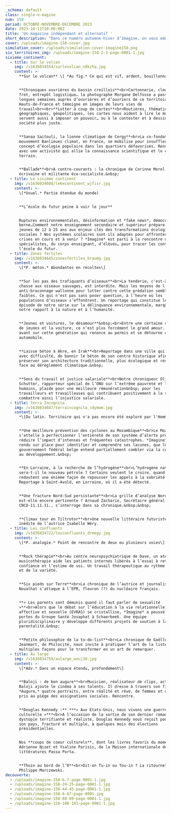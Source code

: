 ```yaml
---
_schema: default
class: single-e-magine
num: 158
period: OCTOBRE-NOVEMBRE-DECEMBRE 2023
date: 2023-10-11T10:00:00Z
title: 'Un magazine indépendant et alternatif '
short_description: "Dans ce numéro automne-hiver d’Imagine, on vous emmène dans l’école du futur, sur les traces des trafiquants d’oiseaux, en Lorraine où l’on cherche de l’hydrogène naturel dans d’anciennes mines de charbon, au Mozambique frappé par les cyclones\_à répétition, au centre neuro-psychiatrique de Dave (Namur) qui développe un projet de musicothérapie, au Groupe Santé Josaphat pour parler vie affective et sexuelle, à la rencontre de l’écrivain Douglas Kennedy, du cinéaste Baloji et de l’activiste française Sanaa Saitouli (Banlieues climat)…  "
cover: /uploads/imagine-158-cover.jpg
simulation_cover: /uploads/simulation-cover-imagine158.png
six_territoires_img: /uploads/imagine-158-2-3-page-0001-1.jpg
sixieme_continent:
  - title: Sur le volcan
    img: /v1636034554/surlevolcan_n8kzhq.jpg
    content: >-
      **Sur le volcan** \[ *Au fig.* Ce qui est vif, ardent, bouillonnant \]


      **Chroniques ouvrières du bassin creillois**<br>Cartonnerie, clouterie,
      fret, entrepôt logistique… la photographe Morgane Delfosse a passé de
      longues semaines auprès d’ouvrières et d’ouvriers de ce territoire des
      Hauts-de-France et témoigne en images de leurs vies de
      travail<br><br>**Lutter à coup de cartes**<br>Routières, thématiques,
      géographiques, géopolitiques, les cartes nous aident à lire le monde. Mais
      servent aussi à imposer un pouvoir… ou à le contester et à dessiner une
      société plus juste.


      **Sanaa Saitouli, la lionne climatique de Cergy**<br>La co-fondatrice du
      mouvement Banlieues climat, en France, se mobilise pour insuffler le
      concept d’écologie populaire dans les quartiers défavorisés. Rencontre
      avec une activiste qui allie la connaissance scientifique et le combat de
      terrain.


      **Ballade**<br>A contre-courants : la chronique de Corinne Morel Darleux,
      écrivaine et militante éco-socialiste.&nbsp;
  - title: Le sixième continent
    img: /v1636034608/le6econtinent_wjfisr.jpg
    content: >-
      \[*Usuel.* Partie étendue du monde)


      **L’école du futur peine à voir le jour**


      Ruptures environnementales, désinformation et *fake news*, démocratie en
      berne…Comment notre enseignement secondaire et supérieur prépare-t-il les
      jeunes de 12 à 25 ans aux enjeux clés des transformations écologiques et
      sociales ? Nos systèmes scolaires sont-ils adaptés pour affronter les
      crises en cours et à venir ? *Imagine* est parti à la rencontre de
      spécialistes, du corps enseignant, d’élèves… pour tracer les contours de
      l’école du futur.
  - title: Zones fertiles
    img: /v1636034645/zonesfertiles_braumg.jpg
    content: >-
      \[*P. méton.* Abondantes en récoltes\]


      **Sur les pas des trafiquants d’oiseaux**<br>La tenderie, c'est-à-dire la
      chasse aux oiseaux sauvages, est interdite. Mais les moyens de l’Unité
      anti-braconnage wallonne pour lutter contre cette prédation semblent trop
      faibles. Ce qui n’est pas sans poser question, à l’heure où les
      populations d’oiseaux s’effondrent. Un reportage qui constitue le premier
      épisode de notre série sur la délinquance environnementale, marqueur de
      notre rapport à la nature et à l’humanité.


      **Jeunes et voitures, le désamour**&nbsp;<br>Entre une certaine catégorie
      de jeunes et la voiture, ce n’est plus forcément le grand amour. Zoom
      avant sur cette génération qui renonce au permis et se détourne du mythe
      automobile.


      **Laisse béton à Akre, en Irak**<br>Reportage dans une ville qui tente,
      avec difficulté, de bannir le béton de son centre historique afin de
      préserver son architecture traditionnelle, plus écologique et résiliente
      face au dérèglement climatique.&nbsp;


      **Sens du travail et justice salariale**<br>Notre chroniqueur Olivier De
      Schutter, rapporteur spécial de l’ONU sur l’extrême pauvreté et les droits
      humains, plaide pour une meilleure rémunération&nbsp; pour les
      travailleurs et travailleuses qui contribuent positivement à la société et
      combattre ainsi l’injustice salariale.
  - title: Terra Incognita
    img: /v1636034687/terraincognita_cdymwm.jpg
    content: >-
      *\[Du latin. Territoire qui n'a pas encore été exploré par l'Homme\]*


      **Une meilleure prévention des cyclones au Mozambique**<br>Le Mozambique
      s’attelle à perfectionner l’entièreté de son système d’alerte précoce pour
      réduire l’impact d’intenses et fréquentes catastrophes. *Imagine* s’est
      rendu sur place pour identifier et comprendre ses lacunes, que le
      gouvernement fédéral belge entend partiellement combler via la coopération
      au développement.&nbsp;


      **En Lorraine, à la recherche de l’hydrogène**<br>L’hydrogène naturel
      sera-t-il le nouveau pétrole ? Certains veulent le croire, quand d’autres
      redoutent une énième façon de repousser les appels à la sobriété.
      Reportage à Saint-Avold, en Lorraine, où il a été détecté.


      **Une fracture Nord-Sud persistante**<br>La grille d’analyse Nord-Sud
      est-elle encore pertinente ? Arnaud Zacharie, Secrétaire général du
      CNCD-11.11.11., s’interroge dans sa chronique.&nbsp;&nbsp;


      **Climax tour en Tiltrotor**<br>Une nouvelle littéraire futuriste et
      inédite de l’autrice Isabelle Wéry.
  - title: Les confluents
    img: /v1636034722/lesconfluents_drmegy.jpg
    content: >-
      \[*P. analogie.* Point de rencontre de deux ou plusieurs voies\]


      **Rock thérapie**<br>Au centre neuropsychiatrique de Dave, un atelier de
      musicothérapie aide les patients internés libérés à l’essai à retrouver la
      confiance et l’estime de soi. Un travail thérapeutique au rythme du rock
      et de la variété.


      **Six pieds sur Terre**<br>La chronique de l’autrice et journaliste Laure
      Noualhat s’attaque à l’EPR, fleuron (?) du nucléaire français.


      **« Les parents sont démunis quand il faut parler de sexualité
      »**<br>Alors que le débat sur l’éducation à la vie relationnelle,
      affective et sexuelle (EVRAS) se cristallise, *Imagine* a poussé les
      portes du Groupe Santé Josaphat à Schaerbeek. Une équipe
      pluridisciplinaire y développe différents projets de soutien à la
      parentalité.&nbsp;


      **Petite philosophie de la to-do-list**<br>La chronique de Gaëlle
      Jeanmart, de Philocité, nous invite à pratiquer l’art de la liste de
      multiples façons pour le transformer en un art de remarquer.
  - title: Au large
    img: /v1636034759/aularge_wxuj38.jpg
    content: >-
      \[*Adv.* Dans un espace étendu, profondément\]


      **Baloji : de bon augure**<br>Musicien, réalisateur de clips, acteur,
      Baloji ajoute le cinéma à ses talents. Il dresse à travers son film,
      *Augure,* quatre portraits, entre réalité et rêve, de femmes et d’hommes
      pris au piège des assignations sociales. Rencontre.


      **Douglas Kennedy :** ***« Aux Etats-Unis, nous vivons une guerre
      culturelle »***<br>A l’occasion de la sortie de son dernier roman, une
      dystopie terrifiante et réaliste, Douglas Kennedy nous reçoit pour évoquer
      son pays, fracturé et multiple, à quelques mois des élections
      présidentielles.


      Nos **coups de coeur culturels**, dont les livres favoris du moment de
      Adrienne Nizet et Ysaline Parisis, de la Maison internationale des
      littératures Passa Porta.


      **Thuin au bord de l’O**<br>Dit-on Tu-in ou Tou-in ? La ritournelle de
      Philippe Marczewski.
decouverte:
  - /uploads/imagine-158-6-7-page-0001-1.jpg
  - /uploads/imagine-158-24-25-page-0001-1.jpg
  - /uploads/imagine-158-44-45-page-0001-1.jpg
  - /uploads/imagine-158-6-67-page-0001.jpg
  - /uploads/imagine-158-88-89-page-0001-1.jpg
  - /uploads/imagine-158-100-101-page-0001-1.jpg
---
```


